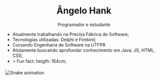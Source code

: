   <h1 align="center">Ângelo Hank</h1>
  <p align="center">Programador e estudante</p>
  
- Atualmente trabalhando na Precisa Fábrica de Software;
- Tecnologias utilizadas: Delphi e Firebird;
- Cursando Engenharia de Software na UTFPR
- Atulamente buscando aprofundar conhecimento em Java, JS, HTML, CSS;
- ⚡ Fun fact: heigth: 164cm;

![Snake animation](https://github.com/littleMen21/littleMen21/blob/output/github-contribution-grid-snake.svg)
